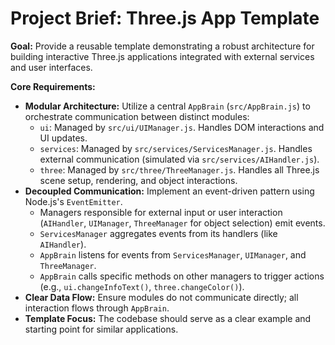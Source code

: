 # Project Brief: Three.js App Template

**Goal:** Provide a reusable template demonstrating a robust architecture for building interactive Three.js applications integrated with external services and user interfaces.

**Core Requirements:**

- **Modular Architecture:** Utilize a central `AppBrain` (`src/AppBrain.js`) to orchestrate communication between distinct modules:
  - `ui`: Managed by `src/ui/UIManager.js`. Handles DOM interactions and UI updates.
  - `services`: Managed by `src/services/ServicesManager.js`. Handles external communication (simulated via `src/services/AIHandler.js`).
  - `three`: Managed by `src/three/ThreeManager.js`. Handles all Three.js scene setup, rendering, and object interactions.
- **Decoupled Communication:** Implement an event-driven pattern using Node.js's `EventEmitter`.
  - Managers responsible for external input or user interaction (`AIHandler`, `UIManager`, `ThreeManager` for object selection) emit events.
  - `ServicesManager` aggregates events from its handlers (like `AIHandler`).
  - `AppBrain` listens for events from `ServicesManager`, `UIManager`, and `ThreeManager`.
  - `AppBrain` calls specific methods on other managers to trigger actions (e.g., `ui.changeInfoText()`, `three.changeColor()`).
- **Clear Data Flow:** Ensure modules do not communicate directly; all interaction flows through `AppBrain`.
- **Template Focus:** The codebase should serve as a clear example and starting point for similar applications.
